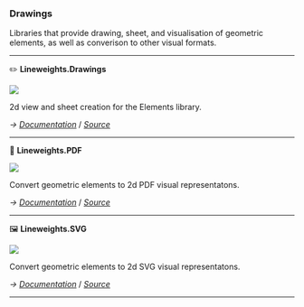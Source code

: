 ﻿---
uid: Drawings
name: Drawings Libraries
---

### Drawings

Libraries that provide drawing, sheet, and visualisation of geometric elements, as well as converison to other visual formats.

---

✏️ **Lineweights.Drawings**

![](https://img.shields.io/badge/status-alpha-informational)

2d view and sheet creation for the Elements library.

*→ [Documentation](https://docs.lineweights.io/latest/Drawings/Lineweights.Drawings.html)*
/  *[Source](https://github.com/StudioLE/Lineweights/tree/main/Lineweights.Drawings/src)*

---

📃 **Lineweights.PDF**

![](https://img.shields.io/badge/status-alpha-informational)

Convert geometric elements to 2d PDF visual representatons.

*→ [Documentation](https://docs.lineweights.io/latest/Drawings/Lineweights.PDF.html)*
/  *[Source](https://github.com/StudioLE/Lineweights/tree/main/Lineweights.PDF/src)*

---

🖼 **Lineweights.SVG**

![](https://img.shields.io/badge/status-alpha-informational)

Convert geometric elements to 2d SVG visual representatons.

*→ [Documentation](https://docs.lineweights.io/latest/Drawings/Lineweights.SVG.html)*
/  *[Source](https://github.com/StudioLE/Lineweights/tree/main/Lineweights.SVG/src)*

---
